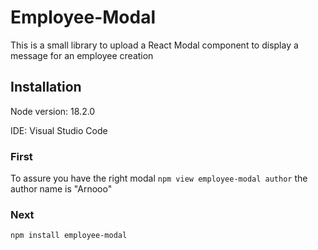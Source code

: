 # Employee-Modal
This is a small library to upload a React Modal component to display a message for an employee creation

## Installation

Node version: 18.2.0

IDE: Visual Studio Code

### First

To assure you have the right modal `npm view employee-modal author` the author name is "Arnooo"

### Next

`npm install employee-modal`
